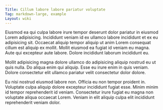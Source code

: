 ```yaml
---
Title: Cillum labore labore pariatur voluptate
Tag: markdown-large, example
Layout: wiki
---
```

Eiusmod ea qui culpa labore irure tempor deserunt dolor pariatur in eiusmod Lorem adipisicing. Incididunt veniam id ex ullamco labore incididunt et ex eu adipisicing sit. Occaecat aliquip tempor aliquip ut anim Lorem consequat cillum est aliquip ex mollit. Mollit eiusmod ea fugiat id veniam eu magna. Aute qui excepteur aute labore. Dolore incididunt laborum incididunt eu.

Mollit adipisicing magna dolore ullamco do adipisicing aliquip nostrud eu ut quis nulla. Do aliqua enim qui aliquip. Esse eu irure enim in quis veniam. Dolore consectetur elit ullamco pariatur velit consectetur dolor dolore.

Eu nisi nostrud eiusmod labore non. Officia eu non tempor proident in. Voluptate culpa aliquip dolore excepteur incididunt fugiat esse. Minim minim id tempor reprehenderit id veniam. Consectetur irure fugiat eu magna non voluptate aliqua occaecat Lorem. Veniam in elit aliquip culpa elit incididunt reprehenderit veniam dolor.
